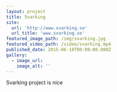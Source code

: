 ```yaml
---
layout: project
title: Svarking
site:
  url: 'http://www.svarking.se'
  url_title: 'www.svarking.se'
featured_image_path: /img/svarking.jpg
featured_video_path: /video/svarking.mp4
published_date: 2015-06-10T00:00:00.000Z
gallery:
  - image_url:
    image_alt: ''
---
```



Svarking project is nice